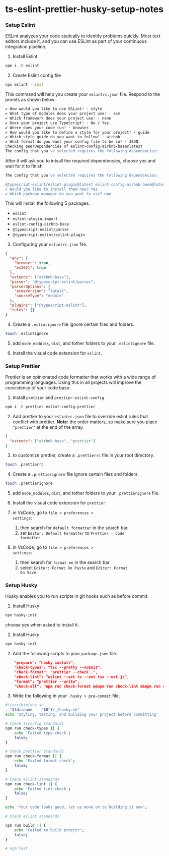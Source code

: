 # ts-eslint-prettier-husky-setup-notes

### Setup Eslint

ESLint analyzes your code statically to identify problems quickly. Most text editors include it, and you can use ESLint as part of your continuous integration pipeline.

1. Install Eslint

```bash
npm i -D eslint
```

2. Create Eslint config file

```bash
npx eslint --init
```

This command will help you create your <code>eslintrc.json</code> file. Respond to the promts as shown below:

```bash
✔ How would you like to use ESLint? · style
✔ What type of modules does your project use? · esm
✔ Which framework does your project use? · none
✔ Does your project use TypeScript? · No / Yes
✔ Where does your code run? · browser
✔ How would you like to define a style for your project? · guide
✔ Which style guide do you want to follow? · airbnb
✔ What format do you want your config file to be in? · JSON
Checking peerDependencies of eslint-config-airbnb-base@latest
The config that you've selected requires the following dependencies:
```

After it will ask you to intsall the required dependencies, choose yes and wait for it to finish.

```bash
The config that you've selected requires the following dependencies:

@typescript-eslint/eslint-plugin@latest eslint-config-airbnb-base@latest eslint@^7.32.0 || ^8.2.0 eslint-plugin-import@^2.25.2 @typescript-eslint/parser@latest
✔ Would you like to install them now? Yes
✔ Which package manager do you want to use? npm
```

This will install the following 5 packages:

- <code>eslint</code>
- <code>eslint-plugin-import</code>
- <code>eslint-config-airbnb-base</code>
- <code>@typescript-eslint/parser</code>
- <code>@typescript-eslint/eslint-plugin</code>

3. Configuring your <code>eslintrc.json</code> file.

```json
{
  "env": {
    "browser": true,
    "es2021": true
  },
  "extends": ["airbnb-base"],
  "parser": "@typescript-eslint/parser",
  "parserOptions": {
    "ecmaVersion": "latest",
    "sourceType": "module"
  },
  "plugins": ["@typescript-eslint"],
  "rules": {}
}
```

4. Create a <code>.eslintignore</code> file ignore certain files and folders.

```bash
touch .eslintignore
```

5. add <code>node_modules</code>, <code>dist</code>, and tother folders to your <code>.eslintignore</code> file.

6. Install the visual code extension for <code>eslint</code>.

### Setup Prettier

Prettier is an opinionated code formatter that works with a wide range of programming languages. Using this in all projects will improve the consistency of your code base.

1. Install <code>prettier</code> and <code>prettier-eslint-config</code>

```bash
npm i -D prettier eslint-config-prettier
```

2. Add prettier to your <code>eslintrc.json</code> file to override eslint rules that conflict with prettier. **Note:** the order matters, so make sure you place <code>"prettier"</code> at the end of the array.

```json
{
  "extends": ["airbnb-base", "prettier"]
}
```

3. to customize prettier, create a <code>.prettierrc</code> file in your root directory.

```bash
touch .prettierrc
```

4. Create a <code>.prettierignore</code> file ignore certain files and folders.

```bash
touch .prettierignore
```

5. add <code>node_modules</code>, <code>dist</code>, and tother folders to your <code>.prettierignore</code> file.

6. Install the visual code extension for <code>prettier</code>.

7. in VsCode, go to <code>file > preferences > settings</code>:

   1. then search for <code>default formatter</code> in the search bar.
   2. set <code>Editor: Default Formatter</code> to <code>Prettier - Code formatter</code>

8. in VsCode, go to <code>file > preferences > settings</code>:
   1. then search for <code>format on</code> in the search bar.
   2. select <code>Editor: Format On Paste</code> and <code>Editor: Format On Save</code>

### Setup Husky

Husky enables you to run scripts in git hooks such as before commit.

1. Install Husky

```bash
npx husky-init
```

choose yes when asked to install it.

1. Install Husky

```bash
npx husky-init
```

2. Add the following scripts to your <code>package.json</code> file.

```json
    "prepare": "husky install",
    "check-types": "tsc --pretty --noEmit",
    "check-format": "prettier --check .",
    "check-lint": "eslint --ext ts --ext tsx --ext js",
    "format": "prettier --write",
    "check-all": "npm run check-format &&npm run check-lint &&npm run check-types &&npm run build"
```

3. Write the following in your <code>.husky > pre-commit</code> file.

```bash
#!/usr/bin/env sh
. "$(dirname -- "$0")/_/husky.sh"
echo 'Styling, testing, and building your project before committing'

# Check tsconfig standards
npm run check-types || {
    echo 'Failed type-check';
    false;
}

# Check prettier standards
npm run check-format || {
    echo 'Failed format-check';
    false;
}

# Check eslint standards
npm run check-lint || {
    echo 'Failed lint-check';
    false;
}

echo 'Your code looks good, let us move on to building it now';

# Check eslint standards

npm run build || {
    echo 'Failed to build proejct';
    false;
}

# npm test
```
